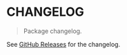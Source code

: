 # CHANGELOG

> Package changelog.

See [GitHub Releases](https://github.com/stdlib-js/complex-realf/releases) for the changelog.